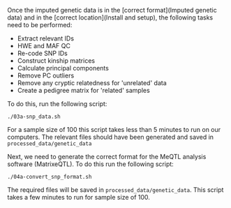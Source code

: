 Once the imputed genetic data is in the [correct format](Imputed genetic data) and in the [correct location](Install and setup), the following tasks need to be performed:

- Extract relevant IDs
- HWE and MAF QC
- Re-code SNP IDs
- Construct kinship matrices
- Calculate principal components
- Remove PC outliers
- Remove any cryptic relatedness for 'unrelated' data
- Create a pedigree matrix for 'related' samples

To do this, run the following script:

    ./03a-snp_data.sh

For a sample size of 100 this script takes less than 5 minutes to run on our computers. The relevant files should have been generated and saved in `processed_data/genetic_data`


Next, we need to generate the correct format for the MeQTL analysis software (MatrixeQTL). To do this run the following script:

    ./04a-convert_snp_format.sh

The required files will be saved in `processed_data/genetic_data`. This script takes a few minutes to run for sample size of 100.